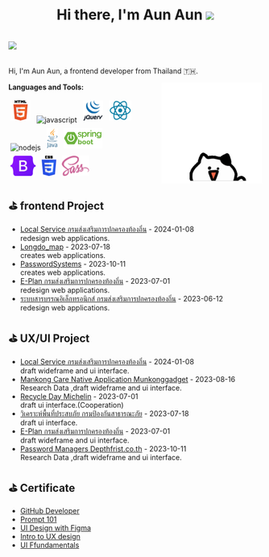 <h1 align="center">Hi there, I'm Aun Aun</a> <img
src="https://github.com/blackcater/blackcater/raw/main/images/Hi.gif" height="32" /></h1>

<br />

<a href="mailto:anchalita.20g@gmail.com">
  <img src="https://github.com/blackcater/blackcater/raw/main/images/social-gmail.svg" height="40" />
</a>


<br />
<br />

Hi, I'm Aun Aun, a frontend developer from Thailand 🇹🇭.

<a href="#"><img align="right" src="https://github.com/anchalitaka20g/anchalitaka20g/blob/main/images/giphy.gif" width="200 " height="200" /></a>

**Languages and Tools:**

<p>
<img src="https://github.com/anchalitaka20g/anchalitaka20g/blob/main/images/HTML5.png" height="40" style="vertical-align:down; margin:4px" alt="html">
<img src="https://github.com/blackcater/blackcater/raw/main/images/logo-javascript.svg" height="40" style="vertical-align:down; margin:4px" alt="javascript">
<img src="https://github.com/anchalitaka20g/anchalitaka20g/blob/main/images/jquery.gif" height="40" style="vertical-align:down; margin:4px" alt="jQuery">
<img src="https://github.com/anchalitaka20g/anchalitaka20g/blob/main/images/react.png" height="40" style="vertical-align:down; margin:4px" alt="react">
<img src="https://github.com/blackcater/blackcater/raw/main/images/logo-nodejs.svg" height="40" style="vertical-align:down; margin:4px" alt="nodejs">
<img src="https://github.com/anchalitaka20g/anchalitaka20g/blob/main/images/Java_logo.png" height="40" style="vertical-align:down; margin:4px" alt="java">
<img src="https://github.com/anchalitaka20g/anchalitaka20g/blob/main/images/java_spring.png" height="40" style="vertical-align:down; margin:4px" alt="java spring boot">

  <br>
<img src="https://github.com/anchalitaka20g/anchalitaka20g/blob/main/images/bootstrap.png" height="40" style="vertical-align:down; margin:4px" alt="bootstrap">
<img src="https://github.com/anchalitaka20g/anchalitaka20g/blob/main/images/css.png" height="40" style="vertical-align:down; margin:4px" alt="css">
<img src="https://github.com/anchalitaka20g/anchalitaka20g/blob/main/images/scss.png" height="40" style="vertical-align:down; margin:4px" alt="scss">
</p>



## ⛳️ frontend Project 

- <a href='#'>Local Service กรมส่งเสริมการปกครองท้องถิ่น</a> - 2024-01-08
  <br/> redesign web applications.
- <a href='https://github.com/anchalitaka20g/frontend-Project/tree/main/Longdo_map' target='_blank'>Longdo_map</a> -  2023-07-18
  <br/> creates web applications.
- <a href='https://github.com/anchalitaka20g/frontend-Project/tree/main/PasswordSystems' target='_blank'>PasswordSystems</a> - 2023-10-11
  <br/> creates web applications.
- <a href='http://203.151.4.24:8085/'>E-Plan กรมส่งเสริมการปกครองท้องถิ่น</a> - 2023-07-01 <br/> redesign web applications.
- <a href='http://203.151.4.24:8084/'>ระบบสารบรรณอิเล็กทรอนิกส์ กรมส่งเสริมการปกครองท้องถิ่น</a> - 2023-06-12 <br/> redesign web applications.


## ⛳️ UX/UI Project 

- <a href='https://github.com/anchalitaka20g/uxui-Project/tree/main/Local%20Service' target='_blank'>Local Service กรมส่งเสริมการปกครองท้องถิ่น</a> - 2024-01-08
  <br/>draft wideframe and ui interface.
- <a href='https://github.com/anchalitaka20g/uxui-Project/tree/main/Mankong%20Care%20Native%20Application' target='_blank'>Mankong Care Native Application Munkonggadget</a> - 2023-08-16
  <br/> Research Data ,draft wideframe and ui interface.
- <a href='https://github.com/anchalitaka20g/uxui-Project/tree/main/Recycle%20Day' target='_blank'>Recycle Day Michelin</a> - 2023-07-01
  <br/>draft ui interface.(Cooperation)
- <a href='https://github.com/anchalitaka20g/uxui-Project/tree/main/กรมป้องกันสาธารณะภัย' target='_blank'>วิเคราะห์พื้นที่ประสบภัย กรมป้องกันสาธารณะภัย</a> - 2023-07-18
  <br/>draft ui interface.
- <a href='https://github.com/anchalitaka20g/uxui-Project/tree/main/e-plan%20Project' target='_blank'>E-Plan กรมส่งเสริมการปกครองท้องถิ่น</a> - 2023-07-01
  <br/>draft wideframe and ui interface.
- <a href='https://github.com/anchalitaka20g/uxui-Project/tree/main/password%20managers' target='_blank'>Password Managers Depthfrist.co.th</a> - 2023-10-11
  <br/>Research Data ,draft wideframe and ui interface.

<!-- github_plugin_end -->

## ⛳️ Certificate 
- <a href='https://github.com/anchalitaka20g/anchalitaka20g/blob/main/certificate/GitHub%20for%20Developer%20_certifiacte.png' target='_blank'>GitHub Developer</a> 
- <a href='https://github.com/anchalitaka20g/anchalitaka20g/blob/main/certificate/borntodev-acdemy_Command%20Prompt%20101_certifiacte.png' target='_blank'>Prompt 101</a>
- <a href='https://github.com/anchalitaka20g/anchalitaka20g/blob/main/certificate/certificate-design-with-figma_anchalita.pdf' target='_blank'>UI Design with Figma</a> 
- <a href='https://github.com/anchalitaka20g/anchalitaka20g/blob/main/certificate/certificate-intro-to-ux-design_anchalita.pdf' target='_blank'>Intro to UX design</a> 
- <a href='https://github.com/anchalitaka20g/anchalitaka20g/blob/main/certificate/certificate-ui-fundamentals_anchalita.pdf' target='_blank'>UI Ffundamentals</a> 






